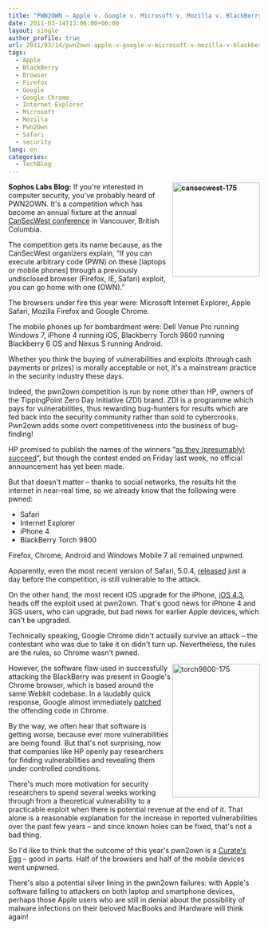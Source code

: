 ```yaml
---
title: "PWN2OWN – Apple v. Google v. Microsoft v. Mozilla v. BlackBerry!"
date: 2011-03-14T13:06:00+00:00
layout: single
author_profile: true
url: 2011/03/14/pwn2own-apple-v-google-v-microsoft-v-mozilla-v-blackberry/
tags:
  - Apple
  - BlackBerry
  - Browser
  - Firefox
  - Google
  - Google Chrome
  - Internet Explorer
  - Microsoft
  - Mozilla
  - Pwn2Own
  - Safari
  - security
lang: en
categories: 
  - TechBlog
---
```

**[<img title="cansecwest-175" border="0" alt="cansecwest-175" align="right" src="http://lh4.ggpht.com/_vaUVXcmC3OI/TX4LojAPK9I/AAAAAAAADsM/LIhu4ATfeaE/cansecwest-175_thumb%5B2%5D.png?imgmax=800" width="175" height="189" />](http://lh3.ggpht.com/_vaUVXcmC3OI/TX4LmF8ULRI/AAAAAAAADsI/QIKCdwDWQ9Y/s1600-h/cansecwest-175%5B4%5D.png)Sophos Labs Blog:** If you're interested in computer security, you've probably heard of PWN2OWN. It's a competition which has become an annual fixture at the annual [CanSecWest conference](http://cansecwest.com/) in Vancouver, British Columbia.

The competition gets its name because, as the CanSecWest organizers explain, “If you can execute arbitrary code (PWN) on these [laptops or mobile phones] through a previously undisclosed browser (Firefox, IE, Safari) exploit, you can go home with one (OWN).”

The browsers under fire this year were: Microsoft Internet Explorer, Apple Safari, Mozilla Firefox and Google Chrome.

The mobile phones up for bombardment were: Dell Venue Pro running Windows 7, iPhone 4 running iOS, Blackberry Torch 9800 running Blackberry 6 OS and Nexus S running Android.

Whether you think the buying of vulnerabilities and exploits (through cash payments or prizes) is morally acceptable or not, it's a mainstream practice in the security industry these days.

Indeed, the pwn2own competition is run by none other than HP, owners of the TippingPoint Zero Day Initiative (ZDI) brand. ZDI is a programme which pays for vulnerabilities, thus rewarding bug-hunters for results which are fed back into the security community rather than sold to cybercrooks. Pwn2own adds some overt competitiveness into the business of bug-finding!

HP promised to publish the names of the winners “[as they (presumably) succeed](http://dvlabs.tippingpoint.com/blog/2011/02/02/pwn2own-2011)“, but though the contest ended on Friday last week, no official announcement has yet been made.

But that doesn't matter – thanks to social networks, the results hit the internet in near-real time, so we already know that the following were pwned:

* Safari  
* Internet Explorer  
* iPhone 4  
* BlackBerry Torch 9800

Firefox, Chrome, Android and Windows Mobile 7 all remained unpwned.

Apparently, even the most recent version of Safari, 5.0.4, [released](http://nakedsecurity.sophos.com/2011/03/10/apple-issues-mammoth-security-update-for-safari-browser/) just a day before the competition, is still vulnerable to the attack.

On the other hand, the most recent iOS upgrade for the iPhone, [iOS 4.3](http://nakedsecurity.sophos.com/2011/03/10/update-your-apple-devices-to-ios-4-3-or-risk-malicious-code-attacks/), heads off the exploit used at pwn2own. That's good news for iPhone 4 and 3GS users, who can upgrade, but bad news for earlier Apple devices, which can't be upgraded.

Technically speaking, Google Chrome didn't actually survive an attack – the contestant who was due to take it on didn't turn up. Nevertheless, the rules are the rules, so Chrome wasn't pwned.

[<img title="torch9800-175" border="0" alt="torch9800-175" align="right" src="http://lh6.ggpht.com/_vaUVXcmC3OI/TX4LsN6PkWI/AAAAAAAADsU/kQBcIRN7CxQ/torch9800-175_thumb%5B2%5D.jpg?imgmax=800" width="175" height="268" />](http://lh6.ggpht.com/_vaUVXcmC3OI/TX4LqPlbmSI/AAAAAAAADsQ/dt_9mE7NMlI/s1600-h/torch9800-175%5B4%5D.jpg)However, the software flaw used in successfully attacking the BlackBerry was present in Google's Chrome browser, which is based around the same Webkit codebase. In a laudably quick response, Google almost immediately [patched](http://googlechromereleases.blogspot.com/2011/03/stable-and-beta-channel-updates.html) the offending code in Chrome.

By the way, we often hear that software is getting worse, because ever more vulnerabilities are being found. But that's not surprising, now that companies like HP openly pay researchers for finding vulnerabilities and revealing them under controlled conditions.

There's much more motivation for security researchers to spend several weeks working through from a theoretical vulnerability to a practicable exploit when there is potential revenue at the end of it. That alone is a reasonable explanation for the increase in reported vulnerabilities over the past few years – and since known holes can be fixed, that's not a bad thing.

So I'd like to think that the outcome of this year's pwn2own is a [Curate's Egg](http://en.wikipedia.org/wiki/Curate%27s_egg) – good in parts. Half of the browsers and half of the mobile devices went unpwned.

There's also a potential silver lining in the pwn2own failures: with Apple's software falling to attackers on both laptop and smartphone devices, perhaps those Apple users who are still in denial about the possibility of malware infections on their beloved MacBooks and iHardware will think again!